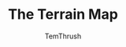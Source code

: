 ---
media: "images/rounds/round_3/terrain_map.png"
media_type: image
title: The Terrain Map
author: TemThrush
desc: A bird's eye view of the map, with the locations of the forward outpost and <i>NSS Perseverance</i> circled.
---